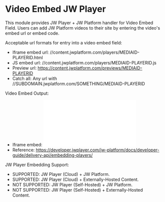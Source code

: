 Video Embed JW Player
=======

This module provides JW Player + JW Platform handler for Video Embed Field.
Users can add JW Platform videos to their site by entering the video's embed
url or embed code.


Acceptable url formats for entry into a video embed field:

- Iframe embed url: //content.jwplatform.com/players/MEDIAID-PLAYERID.html
- JS embed url: //content.jwplatform.com/players/MEDIAID-PLAYERID.js
- Preview url: https://content.jwplatform.com/previews/MEDIAID-PLAYERID
- Catch all: Any url with //SUBDOMAIN.jwplatform.com/SOMETHING/MEDIAID-PLAYERID


Video Embed Output:

- Iframe embed: <iframe src="//content.jwplatform.com/players/MEDIAID-PLAYERI.html" allowfullscreen="allowfullscreen" frameborder="0" width="{formatter width setting}" height="{formatter height setting}"></iframe>
- Reference: https://developer.jwplayer.com/jw-platform/docs/developer-guide/delivery-api/embedding-players/


JW Player Embedding Support:

- SUPPORTED: JW Player (Cloud) + JW Platform.
- SUPPORTED: JW Player (Cloud) + Externally-Hosted Content.
- NOT SUPPORTED: JW Player (Self-Hosted) + JW Platform.
- NOT SUPPORTED: JW Player (Self-Hosted) + Externally-Hosted Content.
